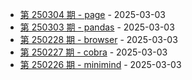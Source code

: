 * [第 250304 期 - page](https://herotops.xyz/daily_article/250304-page-assist) - 2025-03-03
* [第 250303 期 - pandas](https://herotops.xyz/daily_article/250303-pandas-ai) - 2025-03-03
* [第 250228 期 - browser](https://herotops.xyz/daily_article/250228-browser-use) - 2025-03-03
* [第 250227 期 - cobra](https://herotops.xyz/daily_article/250227-cobra) - 2025-03-03
* [第 250226 期 - minimind](https://herotops.xyz/daily_article/250226-minimind) - 2025-03-03
